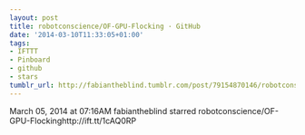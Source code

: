 ```yaml
---
layout: post
title: robotconscience/OF-GPU-Flocking · GitHub
date: '2014-03-10T11:33:05+01:00'
tags:
- IFTTT
- Pinboard
- github
- stars
tumblr_url: http://fabiantheblind.tumblr.com/post/79154870146/robotconscience-of-gpu-flocking-github
---
```

March 05, 2014 at 07:16AM
fabiantheblind starred robotconscience/OF-GPU-Flockinghttp://ift.tt/1cAQ0RP

